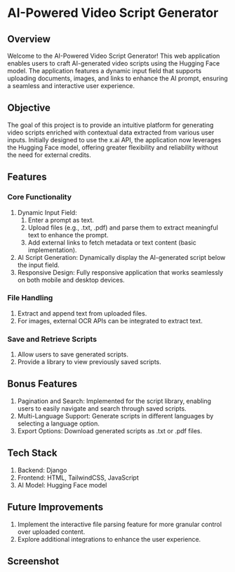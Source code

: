 # AI-Powered Video Script Generator

## Overview

Welcome to the AI-Powered Video Script Generator! This web application enables users to craft AI-generated video scripts using the Hugging Face model. The application features a dynamic input field that supports uploading documents, images, and links to enhance the AI prompt, ensuring a seamless and interactive user experience.

## Objective

The goal of this project is to provide an intuitive platform for generating video scripts enriched with contextual data extracted from various user inputs. Initially designed to use the x.ai API, the application now leverages the Hugging Face model, offering greater flexibility and reliability without the need for external credits.

## Features

### Core Functionality

1. Dynamic Input Field:
    1. Enter a prompt as text.
    2. Upload files (e.g., .txt, .pdf) and parse them to extract meaningful text to enhance the prompt.
    3. Add external links to fetch metadata or text content (basic implementation).
2. AI Script Generation: Dynamically display the AI-generated script below the input field.
3. Responsive Design: Fully responsive application that works seamlessly on both mobile and desktop devices.

### File Handling

1. Extract and append text from uploaded files.
2. For images, external OCR APIs can be integrated to extract text.

### Save and Retrieve Scripts

1. Allow users to save generated scripts.
2. Provide a library to view previously saved scripts.

## Bonus Features

1. Pagination and Search: Implemented for the script library, enabling users to easily navigate and search through saved scripts.
2. Multi-Language Support: Generate scripts in different languages by selecting a language option.
3. Export Options: Download generated scripts as .txt or .pdf files.

## Tech Stack

1. Backend: Django
2. Frontend: HTML, TailwindCSS, JavaScript
3. AI Model: Hugging Face model

## Future Improvements

1. Implement the interactive file parsing feature for more granular control over uploaded content.
2. Explore additional integrations to enhance the user experience.

## Screenshot

